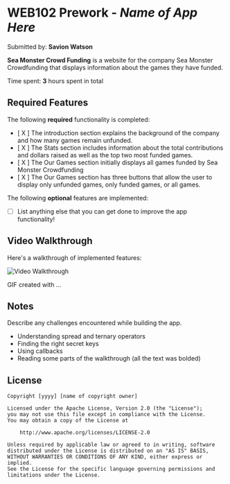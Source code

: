 # WEB102 Prework - _Name of App Here_

Submitted by: **Savion Watson**

**Sea Monster Crowd Funding** is a website for the company Sea Monster Crowdfunding that displays information about the games they have funded.

Time spent: **3** hours spent in total

## Required Features

The following **required** functionality is completed:

- [ X ] The introduction section explains the background of the company and how many games remain unfunded.
- [ X ] The Stats section includes information about the total contributions and dollars raised as well as the top two most funded games.
- [ X ] The Our Games section initially displays all games funded by Sea Monster Crowdfunding
- [ X ] The Our Games section has three buttons that allow the user to display only unfunded games, only funded games, or all games.

The following **optional** features are implemented:

- [ ] List anything else that you can get done to improve the app functionality!

## Video Walkthrough

Here's a walkthrough of implemented features:

<img src='./WEB102 Submissions.gif' title='Video Walkthrough' width='' alt='Video Walkthrough' />

<!-- Replace this with whatever GIF tool you used! -->

GIF created with ...

<!-- Recommended tools:
[Kap](https://getkap.co/) for macOS
[ScreenToGif](https://www.screentogif.com/) for Windows
[peek](https://github.com/phw/peek) for Linux. -->

## Notes

Describe any challenges encountered while building the app.

- Understanding spread and ternary operators
- Finding the right secret keys
- Using callbacks
- Reading some parts of the walkthrough (all the text was bolded)

## License

    Copyright [yyyy] [name of copyright owner]

    Licensed under the Apache License, Version 2.0 (the "License");
    you may not use this file except in compliance with the License.
    You may obtain a copy of the License at

        http://www.apache.org/licenses/LICENSE-2.0

    Unless required by applicable law or agreed to in writing, software
    distributed under the License is distributed on an "AS IS" BASIS,
    WITHOUT WARRANTIES OR CONDITIONS OF ANY KIND, either express or implied.
    See the License for the specific language governing permissions and
    limitations under the License.
